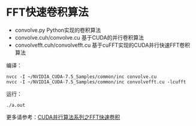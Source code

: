 # FFT快速卷积算法

* convolve.py Python实现的卷积算法
* convolve.cuh/convolve.cu 基于CUDA的并行卷积算法
* convolvefft.cuh/convolvefft.cu 基于cuFFT实现的CUDA并行快速FFT卷积算法

编译：

```shell
nvcc -I ~/NVIDIA_CUDA-7.5_Samples/common/inc convolve.cu 
nvcc -I ~/NVIDIA_CUDA-7.5_Samples/common/inc convolvefft.cu -lcufft
```

运行：

```
./a.out
```

更多请参考：[CUDA并行算法系列之FFT快速卷积](http://blog.5long.me/2016/algorithms-on-cuda-fft-convolution/)